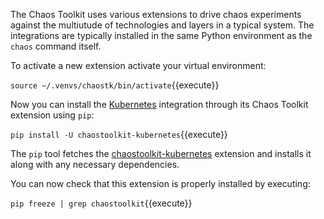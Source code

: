 The Chaos Toolkit uses various extensions to drive chaos experiments against the multiutude of technologies and layers in a typical system. The integrations are typically installed in the same Python environment as the `chaos` command itself.

To activate a new extension activate your virtual environment:

`source ~/.venvs/chaostk/bin/activate`{{execute}}

Now you can install the [Kubernetes]() integration through its Chaos Toolkit extension using `pip`: 

`pip install -U chaostoolkit-kubernetes`{{execute}}

The `pip` tool fetches the
[chaostoolkit-kubernetes](https://github.com/chaostoolkit/chaostoolkit-kubernetes)
extension and installs it along with any necessary dependencies.

You can now check that this extension is properly installed by executing:

`pip freeze | grep chaostoolkit`{{execute}}
